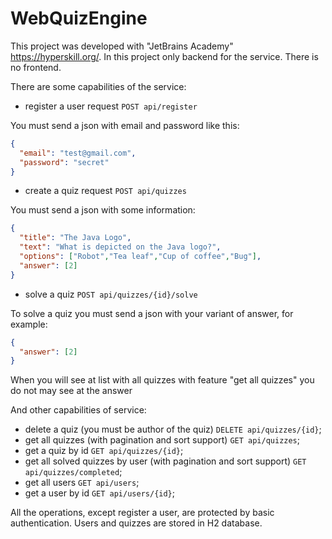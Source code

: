 # WebQuizEngine #

This project was developed with "JetBrains Academy" https://hyperskill.org/. 
In this project  only backend for the service. There is no frontend.

There are some capabilities of the service:

* register a user request `POST api/register`
 
You must send a json with email and password like this:
````json
{
  "email": "test@gmail.com",
  "password": "secret"
}
````
* create a quiz request `POST api/quizzes`

You must send a json with some information:
````json
{
  "title": "The Java Logo",
  "text": "What is depicted on the Java logo?",
  "options": ["Robot","Tea leaf","Cup of coffee","Bug"],
  "answer": [2]
}
````
* solve a quiz `POST api/quizzes/{id}/solve`

To solve a quiz you must send a json with your variant of answer, for example:
````json
{
  "answer": [2]
}
````
When you will see at list with all quizzes with 
feature "get all quizzes" you do not may see at the answer

And other capabilities of service:

* delete a quiz (you must be author of the quiz) `DELETE api/quizzes/{id}`;
* get all quizzes (with pagination and sort support) `GET api/quizzes`;
* get a quiz by id `GET api/quizzes/{id}`;
* get all solved quizzes by user (with pagination and sort support) `GET api/quizzes/completed`;
* get all users `GET api/users`;
* get a user by id `GET api/users/{id}`;

All the operations, except register a user, are protected by basic authentication.
Users and quizzes are stored in H2 database.